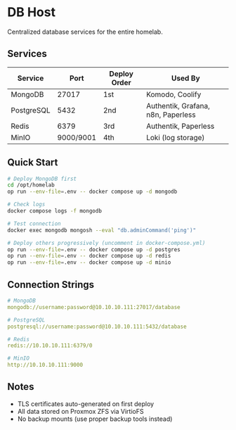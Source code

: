 # DB Host

Centralized database services for the entire homelab.

## Services

| Service | Port | Deploy Order | Used By |
|---------|------|--------------|---------|
| MongoDB | 27017 | 1st | Komodo, Coolify |
| PostgreSQL | 5432 | 2nd | Authentik, Grafana, n8n, Paperless |
| Redis | 6379 | 3rd | Authentik, Paperless |
| MinIO | 9000/9001 | 4th | Loki (log storage) |

## Quick Start

```bash
# Deploy MongoDB first
cd /opt/homelab
op run --env-file=.env -- docker compose up -d mongodb

# Check logs
docker compose logs -f mongodb

# Test connection
docker exec mongodb mongosh --eval "db.adminCommand('ping')"

# Deploy others progressively (uncomment in docker-compose.yml)
op run --env-file=.env -- docker compose up -d postgres
op run --env-file=.env -- docker compose up -d redis
op run --env-file=.env -- docker compose up -d minio
```

## Connection Strings

```yaml
# MongoDB
mongodb://username:password@10.10.10.111:27017/database

# PostgreSQL
postgresql://username:password@10.10.10.111:5432/database

# Redis
redis://10.10.10.111:6379/0

# MinIO
http://10.10.10.111:9000
```

## Notes

- TLS certificates auto-generated on first deploy
- All data stored on Proxmox ZFS via VirtioFS
- No backup mounts (use proper backup tools instead)
